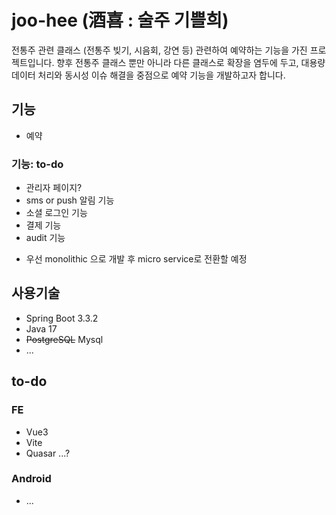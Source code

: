 # joo-hee (酒喜 : 술주 기쁠희)

전통주 관련 클래스 (전통주 빚기, 시음회, 강연 등) 관련하여 예약하는 기능을 가진 프로젝트입니다.
향후 전통주 클래스 뿐만 아니라 다른 클래스로 확장을 염두에 두고, 대용량 데이터 처리와 동시성 이슈 해결을 중점으로 예약 기능을 개발하고자 합니다.

## 기능

- 예약

### 기능: to-do

- 관리자 페이지?
- sms or push 알림 기능
- 소셜 로그인 기능
- 결제 기능
- audit 기능

* 우선 monolithic 으로 개발 후 micro service로 전환할 예정

## 사용기술

- Spring Boot 3.3.2
- Java 17
- ~~PostgreSQL~~ Mysql
- ...

## to-do

### FE

- Vue3
- Vite
- Quasar ...?

### Android

- ...
